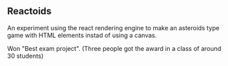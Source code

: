 ## Reactoids

An experiment using the react rendering engine to make an asteroids type game with HTML elements instad of using a canvas.

Won "Best exam project". (Three people got the award in a class of around 30 students)

